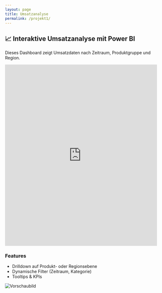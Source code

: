 ```yaml
---
layout: page
title: Umsatzanalyse
permalink: /projekt1/
---
```


## 📈 Interaktive Umsatzanalyse mit Power BI

Dieses Dashboard zeigt Umsatzdaten nach Zeitraum, Produktgruppe und Region.

<iframe width="100%" height="600" src="https://app.powerbi.com/view?r=DEIN-PBILINK" frameborder="0" allowfullscreen="true"></iframe>

### Features
- Drilldown auf Produkt- oder Regionsebene
- Dynamische Filter (Zeitraum, Kategorie)
- Tooltips & KPIs

![Vorschaubild](../../assets/img/umsatz-dashboard-preview.png)
